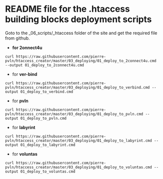 # README file for the .htaccess building blocks deployment scripts

Goto to the _06_scripts/_htaccess folder of the site and get the required file from github.
- __for 2onnect4u__
```
curl https://raw.githubusercontent.com/pierre-pvln/htaccess_creator/master/03_deploying/01_deploy_to_2connect4u.cmd --output 01_deploy_to_2connect4u.cmd
```
- for __ver-bind__
```
curl https://raw.githubusercontent.com/pierre-pvln/htaccess_creator/master/03_deploying/01_deploy_to_verbind.cmd --output 01_deploy_to_verbind.cmd
```
- for __pvln__
```
curl https://raw.githubusercontent.com/pierre-pvln/htaccess_creator/master/03_deploying/01_deploy_to_pvln.cmd --output 01_deploy_to_pvln.cmd
```
- for __labyrint__
```
curl https://raw.githubusercontent.com/pierre-pvln/htaccess_creator/master/03_deploying/01_deploy_to_labyrint.cmd --output 01_deploy_to_labyrint.cmd
```
- for __voluntas__
```
curl https://raw.githubusercontent.com/pierre-pvln/htaccess_creator/master/03_deploying/01_deploy_to_voluntas.cmd --output 01_deploy_to_voluntas.cmd
```
